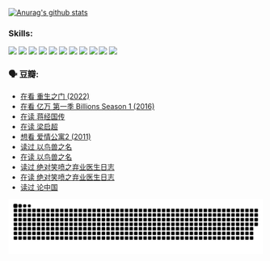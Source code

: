 
[![Anurag's github stats](https://github-readme-stats.vercel.app/api?username=w940853815)](https://github.com/anuraghazra/github-readme-stats)

### Skills:

<code><img height="32" src="https://cdn.jsdelivr.net/npm/simple-icons@v5/icons/python.svg"></code>
<code><img height="32" src="https://cdn.jsdelivr.net/npm/simple-icons@v5/icons/javascript.svg"></code>
<code><img height="32" src="https://cdn.jsdelivr.net/npm/simple-icons@v5/icons/django.svg"></code>
<code><img height="32" src="https://cdn.jsdelivr.net/npm/simple-icons@v5/icons/flask.svg"></code>
<code><img height="32" src="https://cdn.jsdelivr.net/npm/simple-icons@v5/icons/vuetify.svg"></code>
<code><img height="32" src="https://cdn.jsdelivr.net/npm/simple-icons@v5/icons/git.svg"></code>
<code><img height="32" src="https://cdn.jsdelivr.net/npm/simple-icons@v5/icons/docker.svg"></code>
<code><img height="32" src="https://cdn.jsdelivr.net/npm/simple-icons@v5/icons/postgresql.svg"></code>
<code><img height="32" src="https://cdn.jsdelivr.net/npm/simple-icons@v5/icons/elasticsearch.svg"></code>
<code><img height="32" src="https://cdn.jsdelivr.net/npm/simple-icons@v5/icons/macos.svg"></code>
<code><img height="32" src="https://cdn.jsdelivr.net/npm/simple-icons@v5/icons/linux.svg"></code>

### 🗣 豆瓣:

<!-- DOUBAN-ACTIVITIES:START -->
- [在看 重生之门‎ (2022)](https://www.douban.com/people/136069238/status/3882598762/?_i=53855465)
- [在看 亿万 第一季 Billions Season 1‎ (2016)](https://www.douban.com/people/136069238/status/3878098700/?_i=53855465)
- [在读 蒋经国传](https://www.douban.com/people/136069238/status/3877458956/?_i=53855465)
- [在读 梁启超](https://www.douban.com/people/136069238/status/3876806133/?_i=53855465)
- [想看 爱情公寓2‎ (2011)](https://www.douban.com/people/136069238/status/3876682115/?_i=53855465)
- [读过 以鸟兽之名](https://www.douban.com/people/136069238/status/3876369302/?_i=53855465)
- [在读 以鸟兽之名](https://www.douban.com/people/136069238/status/3869094471/?_i=53855465)
- [读过 绝对笑喷之弃业医生日志](https://www.douban.com/people/136069238/status/3869093225/?_i=53855465)
- [在读 绝对笑喷之弃业医生日志](https://www.douban.com/people/136069238/status/3862106751/?_i=53855465)
- [读过 论中国](https://www.douban.com/people/136069238/status/3862105795/?_i=53855465)
<!-- DOUBAN-ACTIVITIES:END -->


![Snake animation](https://raw.githubusercontent.com/w940853815/w940853815/output/github-contribution-grid-snake.svg)

<!--
**w940853815/w940853815** is a ✨ _special_ ✨ repository because its `README.md` (this file) appears on your GitHub profile.

Here are some ideas to get you started:

- 🔭 I’m currently working on ...
- 🌱 I’m currently learning ...
- 👯 I’m looking to collaborate on ...
- 🤔 I’m looking for help with ...
- 💬 Ask me about ...
- 📫 How to reach me: ...
- 😄 Pronouns: ...
- ⚡ Fun fact: ...
-->
